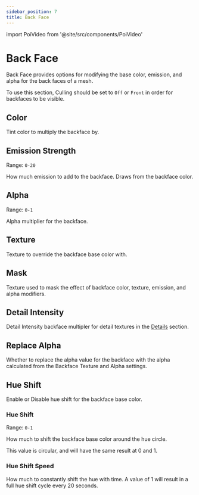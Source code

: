 ```yaml
---
sidebar_position: 7
title: Back Face
---
```

import PoiVideo from '@site/src/components/PoiVideo'

# Back Face

Back Face provides options for modifying the base color, emission, and alpha for the back faces of a mesh.

To use this section, Culling should be set to `Off` or `Front` in order for backfaces to be visible.

## Color

Tint color to multiply the backface by.

## Emission Strength

Range: `0-20`

How much emission to add to the backface. Draws from the backface color.

## Alpha

Range: `0-1`

Alpha multiplier for the backface. 

## Texture

Texture to override the backface base color with.

## Mask

Texture used to mask the effect of backface color, texture, emission, and alpha modifiers.

## Detail Intensity

Detail Intensity backface multipler for detail textures in the [Details](details.md) section.

## Replace Alpha

Whether to replace the alpha value for the backface with the alpha calculated from the Backface Texture and Alpha settings.

## Hue Shift

Enable or Disable hue shift for the backface base color.

### Hue Shift

Range: `0-1`

How much to shift the backface base color around the hue circle. 

This value is circular, and will have the same result at 0 and 1. 

### Hue Shift Speed

How much to constantly shift the hue with time. A value of 1 will result in a full hue shift cycle every 20 seconds.
